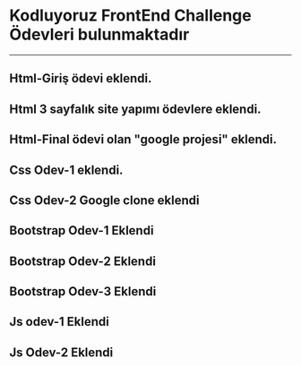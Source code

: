 # Kodluyoruz FrontEnd Challenge Ödevleri bulunmaktadır
---
Html-Giriş ödevi eklendi.
---
Html 3 sayfalık site yapımı ödevlere eklendi.
---
Html-Final ödevi olan "google projesi" eklendi.
---
Css Odev-1 eklendi.
---
Css Odev-2 Google clone eklendi
---
Bootstrap Odev-1 Eklendi
---
Bootstrap Odev-2 Eklendi
---
Bootstrap Odev-3 Eklendi
---
Js odev-1 Eklendi
---
Js Odev-2 Eklendi
---
